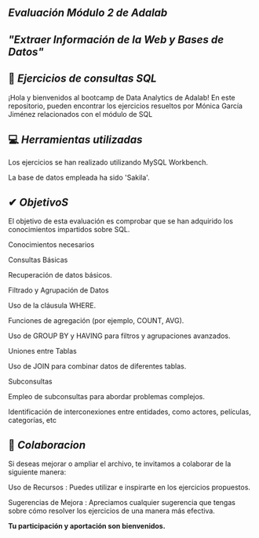 ## *Evaluación Módulo 2 de Adalab*
## *"Extraer Información de la Web y Bases de Datos"*

## 🌟 *Ejercicios de consultas SQL*

¡Hola y bienvenidos al bootcamp de Data Analytics de Adalab! 
En este repositorio, pueden encontrar los ejercicios resueltos por Mónica García Jiménez relacionados con el módulo de SQL
## 💻 *Herramientas utilizadas*

Los ejercicios se han realizado utilizando MySQL Workbench. 

La base de datos empleada ha sido 'Sakila'.

## ✔ *ObjetivoS*

El objetivo de esta evaluación es comprobar que se han adquirido los conocimientos impartidos sobre SQL.

Conocimientos necesarios

Consultas Básicas

Recuperación de datos básicos.

Filtrado y Agrupación de Datos

Uso de la cláusula WHERE.

Funciones de agregación (por ejemplo, COUNT, AVG).

Uso de GROUP BY y HAVING para filtros y agrupaciones avanzados.

Uniones entre Tablas

Uso de JOIN para combinar datos de diferentes tablas.

Subconsultas

Empleo de subconsultas para abordar problemas complejos. 

Identificación de interconexiones entre entidades, como actores, películas, categorías, etc

## 💭 *Colaboracion*

Si deseas mejorar o ampliar el archivo, te invitamos a colaborar de la siguiente manera:

Uso de Recursos : Puedes utilizar e inspirarte en los ejercicios propuestos.

Sugerencias de Mejora : Apreciamos cualquier sugerencia que tengas sobre cómo resolver los ejercicios de una manera más efectiva.

**Tu participación y aportación son bienvenidos.**
